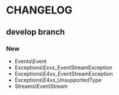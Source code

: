 # CHANGELOG

## develop branch

### New

* Events\Event
* Exceptions\Exxx_EventStreamException
* Exceptions\E4xx_EventStreamException
* Exceptions\E4xx_UnsupportedType
* Streams\EventStream